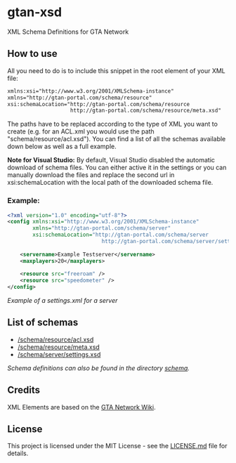 # gtan-xsd

XML Schema Definitions for GTA Network

## How to use

All you need to do is to include this snippet in the root element of your XML file:

```xml
xmlns:xsi="http://www.w3.org/2001/XMLSchema-instance"
xmlns="http://gtan-portal.com/schema/resource"
xsi:schemaLocation="http://gtan-portal.com/schema/resource 
                    http://gtan-portal.com/schema/resource/meta.xsd"
```

The paths have to be replaced according to the type of XML you want to create (e.g. for an ACL.xml you would
use the path "schema/resource/acl.xsd"). You can find a list of all the schemas available down below as well as a full example.

**Note for Visual Studio:** 
By default, Visual Studio disabled the automatic download of schema files. You can either
active it in the settings or you can manually download the files and replace the second url in xsi:schemaLocation with the local path
of the downloaded schema file.

### Example:

```xml
<?xml version="1.0" encoding="utf-8"?>
<config xmlns:xsi="http://www.w3.org/2001/XMLSchema-instance"
        xmlns="http://gtan-portal.com/schema/server"
        xsi:schemaLocation="http://gtan-portal.com/schema/server
                              http://gtan-portal.com/schema/server/settings.xsd">
  
    <servername>Example Testserver</servername>
    <maxplayers>20</maxplayers>
  
    <resource src="freeroam" />
    <resource src="speedometer" />
</config>
```

*Example of a settings.xml for a server*

## List of schemas

* [/schema/resource/acl.xsd](schema/resource/acl.xsd)
* [/schema/resource/meta.xsd](schema/resource/meta.xsd)
* [/schema/server/settings.xsd](schema/server/settings.xsd)

*Schema definitions can also be found in the directory [schema](schema/).*

## Credits

XML Elements are based on the [GTA Network Wiki](https://wiki.gtanet.work).

## License

This project is licensed under the MIT License - see the [LICENSE.md](LICENSE.md) file for details.